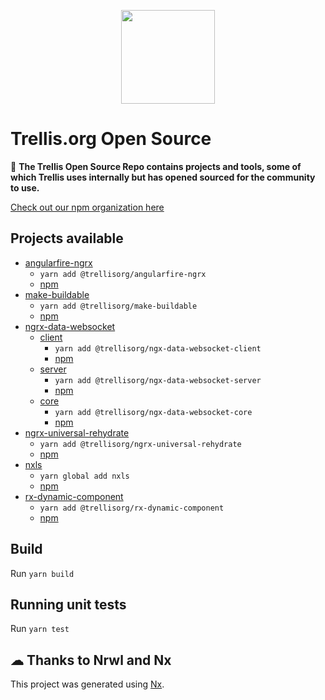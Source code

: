 <p align="center">
    <img src="https://trellis.org/wp-content/uploads/2020/09/trellis_logo2x.png" width="150">
</p>

# Trellis.org Open Source

🔎 **The Trellis Open Source Repo contains projects and tools, some of which
Trellis uses internally but has opened sourced for the community to use.**

[Check out our npm organization here](https://www.npmjs.com/settings/trellisorg/packages)

## Projects available

-   [angularfire-ngrx](https://github.com/trellisorg/platform/tree/master/packages/angularfire-ngrx)
    -   `yarn add @trellisorg/angularfire-ngrx`
    -   [npm](https://www.npmjs.com/package/@trellisorg/angularfire-ngrx)
-   [make-buildable](https://github.com/trellisorg/platform/tree/master/packages/make-buildable)
    -   `yarn add @trellisorg/make-buildable`
    -   [npm](https://www.npmjs.com/package/@trellisorg/make-buildable)
-   [ngrx-data-websocket](https://github.com/trellisorg/platform/tree/master/packages/ngrx-data-websocket)
    -   [client](https://github.com/trellisorg/platform/tree/master/packages/ngrx-data-websocket/client)
        -   `yarn add @trellisorg/ngx-data-websocket-client`
        -   [npm](https://www.npmjs.com/package/@trellisorg/ngrx-data-websocket-client)
    -   [server](https://github.com/trellisorg/platform/tree/master/packages/ngrx-data-websocket/server)
        -   `yarn add @trellisorg/ngx-data-websocket-server`
        -   [npm](https://www.npmjs.com/package/@trellisorg/ngrx-data-websocket-server)
    -   [core](https://github.com/trellisorg/platform/tree/master/packages/ngrx-data-websocket/core)
        -   `yarn add @trellisorg/ngx-data-websocket-core`
        -   [npm](https://www.npmjs.com/package/@trellisorg/ngrx-data-websocket-core)
-   [ngrx-universal-rehydrate](https://github.com/trellisorg/platform/tree/master/packages/ngrx-universal-rehydrate)
    -   `yarn add @trellisorg/ngrx-universal-rehydrate`
    -   [npm](https://www.npmjs.com/package/@trellisorg/ngrx-universal-rehydrate)
-   [nxls](https://github.com/trellisorg/platform/tree/master/packages/nxls)
    -   `yarn global add nxls`
    -   [npm](https://www.npmjs.com/package/@trellisorg/nxls)
-   [rx-dynamic-component](https://github.com/trellisorg/platform/tree/master/packages/rx-dynamic-component)
    -   `yarn add @trellisorg/rx-dynamic-component`
    -   [npm](https://www.npmjs.com/package/@trellisorg/rx-dynamic-component)

## Build

Run `yarn build`

## Running unit tests

Run `yarn test`

## ☁ Thanks to Nrwl and Nx

This project was generated using [Nx](https://nx.dev).
